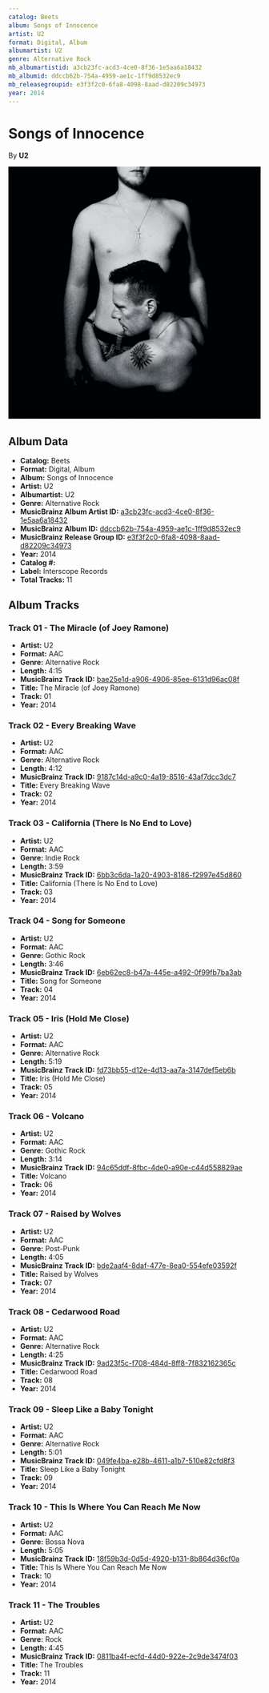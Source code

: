 ```yaml
---
catalog: Beets
album: Songs of Innocence
artist: U2
format: Digital, Album
albumartist: U2
genre: Alternative Rock
mb_albumartistid: a3cb23fc-acd3-4ce0-8f36-1e5aa6a18432
mb_albumid: ddccb62b-754a-4959-ae1c-1ff9d8532ec9
mb_releasegroupid: e3f3f2c0-6fa8-4098-8aad-d82209c34973
year: 2014
---
```


# Songs of Innocence

By **U2**

![](../../assets/beetscovers/U2-Songs_of_Innocence.jpg)

## Album Data

- **Catalog:** Beets
- **Format:** Digital, Album
- **Album:** Songs of Innocence
- **Artist:** U2
- **Albumartist:** U2
- **Genre:** Alternative Rock
- **MusicBrainz Album Artist ID:** [a3cb23fc-acd3-4ce0-8f36-1e5aa6a18432](https://musicbrainz.org/artist/a3cb23fc-acd3-4ce0-8f36-1e5aa6a18432)
- **MusicBrainz Album ID:** [ddccb62b-754a-4959-ae1c-1ff9d8532ec9](https://musicbrainz.org/release/ddccb62b-754a-4959-ae1c-1ff9d8532ec9)
- **MusicBrainz Release Group ID:** [e3f3f2c0-6fa8-4098-8aad-d82209c34973](https://musicbrainz.org/release-group/e3f3f2c0-6fa8-4098-8aad-d82209c34973)
- **Year:** 2014
- **Catalog #:** 
- **Label:** Interscope Records
- **Total Tracks:** 11

## Album Tracks

### Track 01 - The Miracle (of Joey Ramone)

- **Artist:** U2
- **Format:** AAC
- **Genre:** Alternative Rock
- **Length:** 4:15
- **MusicBrainz Track ID:** [bae25e1d-a906-4906-85ee-6131d96ac08f](https://musicbrainz.org/recording/bae25e1d-a906-4906-85ee-6131d96ac08f)
- **Title:** The Miracle (of Joey Ramone)
- **Track:** 01
- **Year:** 2014

### Track 02 - Every Breaking Wave

- **Artist:** U2
- **Format:** AAC
- **Genre:** Alternative Rock
- **Length:** 4:12
- **MusicBrainz Track ID:** [9187c14d-a9c0-4a19-8516-43af7dcc3dc7](https://musicbrainz.org/recording/9187c14d-a9c0-4a19-8516-43af7dcc3dc7)
- **Title:** Every Breaking Wave
- **Track:** 02
- **Year:** 2014

### Track 03 - California (There Is No End to Love)

- **Artist:** U2
- **Format:** AAC
- **Genre:** Indie Rock
- **Length:** 3:59
- **MusicBrainz Track ID:** [6bb3c6da-1a20-4903-8186-f2997e45d860](https://musicbrainz.org/recording/6bb3c6da-1a20-4903-8186-f2997e45d860)
- **Title:** California (There Is No End to Love)
- **Track:** 03
- **Year:** 2014

### Track 04 - Song for Someone

- **Artist:** U2
- **Format:** AAC
- **Genre:** Gothic Rock
- **Length:** 3:46
- **MusicBrainz Track ID:** [6eb62ec8-b47a-445e-a492-0f99fb7ba3ab](https://musicbrainz.org/recording/6eb62ec8-b47a-445e-a492-0f99fb7ba3ab)
- **Title:** Song for Someone
- **Track:** 04
- **Year:** 2014

### Track 05 - Iris (Hold Me Close)

- **Artist:** U2
- **Format:** AAC
- **Genre:** Alternative Rock
- **Length:** 5:19
- **MusicBrainz Track ID:** [fd73bb55-d12e-4d13-aa7a-3147def5eb6b](https://musicbrainz.org/recording/fd73bb55-d12e-4d13-aa7a-3147def5eb6b)
- **Title:** Iris (Hold Me Close)
- **Track:** 05
- **Year:** 2014

### Track 06 - Volcano

- **Artist:** U2
- **Format:** AAC
- **Genre:** Gothic Rock
- **Length:** 3:14
- **MusicBrainz Track ID:** [94c65ddf-8fbc-4de0-a90e-c44d558829ae](https://musicbrainz.org/recording/94c65ddf-8fbc-4de0-a90e-c44d558829ae)
- **Title:** Volcano
- **Track:** 06
- **Year:** 2014

### Track 07 - Raised by Wolves

- **Artist:** U2
- **Format:** AAC
- **Genre:** Post-Punk
- **Length:** 4:05
- **MusicBrainz Track ID:** [bde2aaf4-8daf-477e-8ea0-554efe03592f](https://musicbrainz.org/recording/bde2aaf4-8daf-477e-8ea0-554efe03592f)
- **Title:** Raised by Wolves
- **Track:** 07
- **Year:** 2014

### Track 08 - Cedarwood Road

- **Artist:** U2
- **Format:** AAC
- **Genre:** Alternative Rock
- **Length:** 4:25
- **MusicBrainz Track ID:** [9ad23f5c-f708-484d-8ff8-7f832162365c](https://musicbrainz.org/recording/9ad23f5c-f708-484d-8ff8-7f832162365c)
- **Title:** Cedarwood Road
- **Track:** 08
- **Year:** 2014

### Track 09 - Sleep Like a Baby Tonight

- **Artist:** U2
- **Format:** AAC
- **Genre:** Alternative Rock
- **Length:** 5:01
- **MusicBrainz Track ID:** [049fe4ba-e28b-4611-a1b7-510e82cfd8f3](https://musicbrainz.org/recording/049fe4ba-e28b-4611-a1b7-510e82cfd8f3)
- **Title:** Sleep Like a Baby Tonight
- **Track:** 09
- **Year:** 2014

### Track 10 - This Is Where You Can Reach Me Now

- **Artist:** U2
- **Format:** AAC
- **Genre:** Bossa Nova
- **Length:** 5:05
- **MusicBrainz Track ID:** [18f59b3d-0d5d-4920-b131-8b864d36cf0a](https://musicbrainz.org/recording/18f59b3d-0d5d-4920-b131-8b864d36cf0a)
- **Title:** This Is Where You Can Reach Me Now
- **Track:** 10
- **Year:** 2014

### Track 11 - The Troubles

- **Artist:** U2
- **Format:** AAC
- **Genre:** Rock
- **Length:** 4:45
- **MusicBrainz Track ID:** [0811ba4f-ecfd-44d0-922e-2c9de3474f03](https://musicbrainz.org/recording/0811ba4f-ecfd-44d0-922e-2c9de3474f03)
- **Title:** The Troubles
- **Track:** 11
- **Year:** 2014


